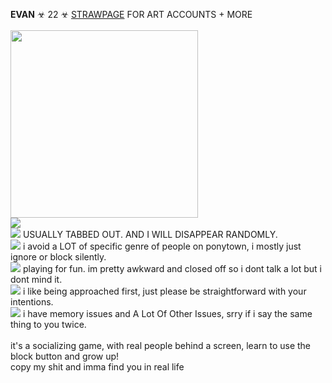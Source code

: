 **EVAN** ☣ 22 ☣ 
[STRAWPAGE](https://w0lf.straw.page) FOR ART ACCOUNTS + MORE  <br/>
<br/> <a href="https://artfight.net/attack/12233612.umm-what-the-heck"> 
<img src="https://i.imgur.com/XqTVRr0.png" height=300> <br/>
<img src="https://gifcity.carrd.co/assets/images/gallery39/59e6c9a7.gif?v=47652796">
</a>
<br/>
<img src="https://i.imgur.com/ovaff5r.gif"> USUALLY TABBED OUT. AND I WILL DISAPPEAR RANDOMLY. 
<br/>
<img src="https://gifcity.carrd.co/assets/images/gallery01/541621c7.gif?v=e3c0bc0f"> i avoid a LOT of specific genre of people on ponytown, i mostly just ignore or block silently.
<br/> 
<img src="https://gifcity.carrd.co/assets/images/gallery311/4262d959.gif?v=e3c0bc0f"> playing for fun. im pretty awkward and closed off so i dont talk a lot but i dont mind it.
<br/>
<img src="https://gifcity.carrd.co/assets/images/gallery311/3797eab7.gif?v=e3c0bc0f"> i like being approached first, just please be straightforward with your intentions.
<br/>
<img src="https://gifcity.carrd.co/assets/images/gallery01/9e656c08.gif?v=e3c0bc0f"> i have memory issues and A Lot Of Other Issues, srry if i say the same thing to you twice.
<br/>
<br/>
it's a socializing game, with real people behind a screen, learn to use the block button and grow up! <br/>
copy my shit and imma find you in real life

